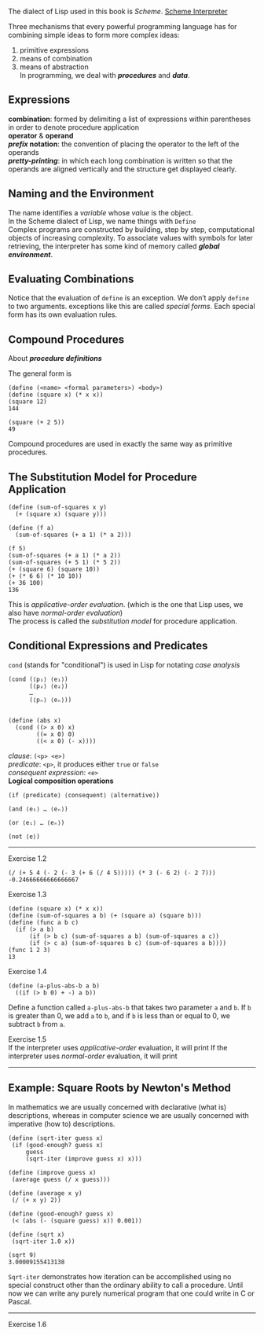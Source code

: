 The dialect of Lisp used in this book is *Scheme*. 
[Scheme Interpreter](https://inst.eecs.berkeley.edu/~cs61a/fa14/assets/interpreter/scheme.html)

Three mechanisms that every powerful programming language has for combining simple ideas to form more complex ideas:
1. primitive expressions  
2. means of combination  
3. means of abstraction  
In programming, we deal with ***procedures*** and ***data***.
## Expressions
**combination**: formed by delimiting a list of expressions within parentheses in order to denote procedure application  
**operator** & **operand**    
***prefix* notation**: the convention of placing the operator to the left of the operands  
***pretty-printing***: in which each long combination is written so that the operands are aligned vertically and the structure get displayed clearly.
## Naming and the Environment
The name identifies a *variable* whose *value* is the object.  
In the Scheme dialect of Lisp, we name things with `Define`  
Complex programs are constructed by building, step by step, computational objects of increasing complexity. To associate values with symbols for later retrieving, the interpreter has some kind of memory called ***global environment***.
## Evaluating Combinations
Notice that the evaluation of `define` is an exception. We don’t apply `define` to two arguments. exceptions like this are called *special forms*. Each special form has its own evaluation rules.
## Compound Procedures
About ***procedure definitions***

The general form is
```Lisp
(define (<name> <formal parameters>) <body>)
(define (square x) (* x x))
(square 12)
144

(square (+ 2 5))
49
```
Compound procedures are used in exactly the same way as primitive procedures.
## The Substitution Model for Procedure Application
```Lisp
(define (sum-of-squares x y)
  (+ (square x) (square y)))

(define (f a)
  (sum-of-squares (+ a 1) (* a 2)))

(f 5)
(sum-of-squares (+ a 1) (* a 2))
(sum-of-squares (+ 5 1) (* 5 2))
(+ (square 6) (square 10))
(+ (* 6 6) (* 10 10))
(+ 36 100)
136
```
This is *applicative-order evaluation*. (which is the one that Lisp uses, we also have *normal-order evaluation*)  
The process is called the *substitution model* for procedure application.
## Conditional Expressions and Predicates
`cond` (stands for "conditional") is used in Lisp for notating *case analysis*
```Lisp
(cond (⟨p₁⟩ ⟨e₁⟩)
      (⟨p₂⟩ ⟨e₂⟩)
      …
      (⟨pₙ⟩ ⟨eₙ⟩))


(define (abs x)
  (cond ((> x 0) x)
        ((= x 0) 0)
        ((< x 0) (- x))))
```
*clause*: `(<p> <e>)`  
*predicate*: `<p>`, it produces either `true` or `false`  
*consequent expression*: `<e>`  
**Logical composition operations**
```Lisp
(if ⟨predicate⟩ ⟨consequent⟩ ⟨alternative⟩)

(and ⟨e₁⟩ … ⟨eₙ⟩)

(or ⟨e₁⟩ … ⟨eₙ⟩)

(not ⟨e⟩)
```
---
Exercise 1.2 
```Lisp
(/ (+ 5 4 (- 2 (- 3 (+ 6 (/ 4 5))))) (* 3 (- 6 2) (- 2 7)))
-0.24666666666666667
```
Exercise 1.3
```Lisp
(define (square x) (* x x))
(define (sum-of-squares a b) (+ (square a) (square b)))
(define (func a b c)
  (if (> a b)
      (if (> b c) (sum-of-squares a b) (sum-of-squares a c))
      (if (> c a) (sum-of-squares b c) (sum-of-squares a b))))
(func 1 2 3)
13
 ```

Exercise 1.4  
```Lisp
(define (a-plus-abs-b a b)
  ((if (> b 0) + -) a b))
```
Define a function called `a-plus-abs-b` that takes two parameter `a` and `b`. If `b` is greater than 0, we add `a` to `b`, and if `b` is less than or equal to 0, we subtract `b` from `a`.

Exercise 1.5  
If the interpreter uses *applicative-order* evaluation, it will print
If the interpreter uses *normal-order* evaluation, it will print 

---
## Example: Square Roots by Newton's Method
 In mathematics we are usually concerned with declarative (what is) descriptions, whereas in computer science we are usually concerned with imperative (how to) descriptions. 
 ```Lisp
 (define (sqrt-iter guess x)
  (if (good-enough? guess x)
      guess
      (sqrt-iter (improve guess x) x)))

(define (improve guess x)
  (average guess (/ x guess)))

(define (average x y) 
  (/ (+ x y) 2))

(define (good-enough? guess x)
  (< (abs (- (square guess) x)) 0.001))

(define (sqrt x)
  (sqrt-iter 1.0 x))

(sqrt 9)
3.00009155413138
```
 `Sqrt-iter` demonstrates how iteration can be accomplished using no special construct other than the ordinary ability to call a procedure. Until now we can write any purely numerical program that one could write in C or Pascal.

---
Exercise 1.6